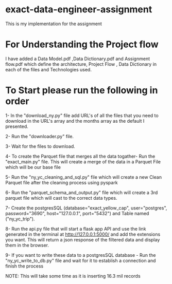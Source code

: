 # exact-data-engineer-assignment
  This is my implementation for the assignment
  
  
  
# For Understanding the Project flow
   I have added a Data Model.pdf ,Data Dictionary.pdf and Assignment flow.pdf which define the architecture,
     Project Flow , Data Dictionary in each of the files
      and Technologies used.



# To Start please run the following in order

1- In the "download_ny.py" file add URL's of all the files that you need to download in the URL's array and the months array as the default I presented.

2- Run the "downloader.py" file.

3- Wait for the files to download.

4- To create the Parquet file that merges all the data togather- Run the "exact_main.py" file.
     This will create a merge of the data in a Parquet File which will be our base file
     
5- Run the "ny_yc_cleaning_and_sql.py" file which will create a new Clean Parquet file after the cleaning process using pyspark

6- Run the "parquet_schema_and_output.py" file which will create a 3rd parquet file which will cast to the correct data types.

7- Create the postgresSQL (database="exact_yellow_cap", user="postgres", password="3690", host="127.0.0.1", port="5432") and Table named ("ny_yc_trip").

8- Run the api.py file that will start a flask app API and use the link generated in the terminal at  http://127.0.0.1:5000/ and add the extensions you want.
    This will return a json response of the filtered data and display them in the browser.
    
9- If you want to write these data to a postgresSQL database - Run the "ny_yc_write_to_db.py" file and wait for it to establish a connection and finish the process

   NOTE: This will take some time as it is inserting 16.3 mil records
   
   
   
